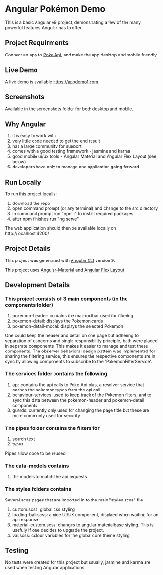 # Angular Pokémon Demo

This is a basic Angular v9 project, demonstrating a few of the many powerful features Angular has to offer. 

## Project Requirments
Connect an app to <a href="https://pokeapi.co/" target="_blank">Poke Api</a>, and make the app desktop and mobile friendly.

## Live Demo

A live demo is available <a href="https://appdemo1.com" target="_blank">https://appdemo1.com</a>

## Screenshots

Available in the screenshots folder for both desktop and mobile.

## Why Angular

1. it is easy to work with
2. very little code needed to get the end result
3. has a large community for support 
4. comes with a good testing framework - jasmine and karma
5. good mobile ui/ux tools - Angular Material and Angular Flex Layout (see below)
6. developers have only to manage one application going forward

## Run Locally

To run this project locally:
1. download the repo
2. open command prompt (or any terminal) and change to the src directory 
3. in command prompt run "npm i" to install required packages 
4. after npm finishes run "ng serve"

The web application should then be available locally on http://localhost:4200/

## Project Details

This project was generated with <a href="https://github.com/angular/angular-cli" target="_blank">Angular CLI</a> version 9.

This project uses <a href="https://material.angular.io/" target="_blank">Angular-Material</a> and <a href="https://github.com/angular/flex-layout#readme" target="_blank">Angular Flex Layout</a>

## Development Details

### This project consists of 3 main components (in the components folder) 
1. pokemon-header: contains the mat-toolbar used for filtering
2. pokemon-detail: displays the Pokemon cards
3. pokemon-detail-modal: displays the selected Pokemon

One could keep the header and detail on one page but adhering to separation of concerns and single responsibility principle, both were placed in separate components. This makes it easier to manage and test these components. The observer behavioral design pattern was implemented for sharing the filtering service, this ensures the respective components are in sync by allowing components to subscribe to the 'PokemonFilterService'.

### The services folder contains the following
1. api: contains the api calls to Poke Api plus, a resolver service that caches the pokemon types from the api call
2. behaviour-services: used to keep track of the Pokemon filters, and to sync this data between the pokemon-header and pokemon-detail components
3. guards: currently only used for changing the page title but these are more commonly used for security


### The pipes folder contains the filters for 
1. search text 
2. types

Pipes allow code to be reused

### The data-models contains 
1. the models to match the api requests

### The styles folders contains 
Several scss pages that are imported in to the main "styles.scss" file
1. custom.scss: global css styling
2. loading-ball.scss: a nice UI/UX component, displaed when waiting for an api response
3. material-custom.scss: changes to angular materialbase styling. This is usefuly if one decides to upgrade the project.
4. var.scss: colour variables for the global core theme styling

## Testing
No tests were created for this project but usually, jasmine and karma are used when testing Angular applications.
